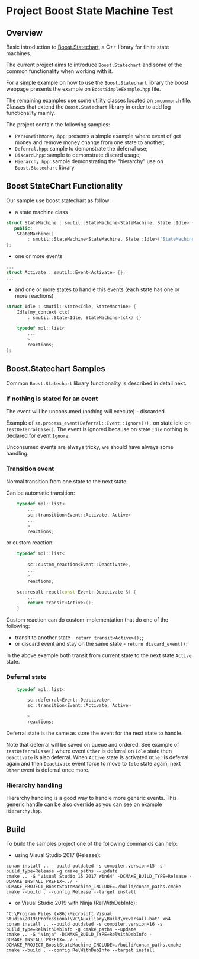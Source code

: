 # Project Boost State Machine Test

## Overview

Basic introduction to [Boost.Statechart](https://www.boost.org/doc/libs/1_72_0/libs/statechart/doc/index.html), a C++ library for finite state machines.

The current project aims to introduce `Boost.Statechart` and some of the common functionality when working with it.

For a simple example on how to use the `Boost.Statechart` library the boost webpage presents the example on `BoostSimpleExample.hpp` file.

The remaining examples use some utility classes located on `smcommon.h` file. Classes that extend the `Boost.Statechart` library in order to add log functionality mainly.

The project contain the following samples:

- `PersonWithMoney.hpp`: presents a simple example where event of get money and remove money change from one state to another;
- `Deferral.hpp`: sample to demonstrate the deferral use;
- `Discard.hpp`: sample to demonstrate discard usage;
- `Hierarchy.hpp`: sample demonstrating the "hierarchy" use on  `Boost.Statechart` library

## Boost StateChart Functionality

Our sample use boost statechart as follow:

- a state machine class

```cpp
struct StateMachine : smutil::StateMachine<StateMachine, State::Idle> {
   public:
    StateMachine()
        : smutil::StateMachine<StateMachine, State::Idle>("StateMachine") {}
};
```

- one or more events

```cpp
...
struct Activate : smutil::Event<Activate> {};
...
```

- and one or more states to handle this events (each state has one or more reactions)

```cpp
struct Idle : smutil::State<Idle, StateMachine> {
    Idle(my_context ctx)
        : smutil::State<Idle, StateMachine>(ctx) {}

    typedef mpl::list<
        ...
        >
        reactions;
};
```

## Boost.Statechart Samples

Common `Boost.Statechart` library functionality is described in detail next.

### If nothing is stated for an event

The event will be unconsumed (nothing will execute) - discarded.

Example of `sm.process_event(Deferral::Event::Ignore());` on state idle on `testDeferralCase()`. The event is ignored because on state `Idle` nothing is declared for event `Ignore`.

Unconsumed events are always tricky, we should have always some handling.

### Transition event

Normal transition from one state to the next state.

Can be automatic transition:

```cpp
    typedef mpl::list<
        ...
        sc::transition<Event::Activate, Active>
        ...
        >
        reactions;
```

or custom reaction:

```cpp
    typedef mpl::list<
        ...
        sc::custom_reaction<Event::Deactivate>,
        ...
        >
        reactions;

    sc::result react(const Event::Deactivate &) {
        ...
        return transit<Active>();
    }
```

Custom reaction can do custom implementation that do one of the following:

- transit to another state - `return transit<Active>();`;
- or discard event and stay on the same state - `return discard_event();`

In the above example both transit from current state to the next state  `Active` state.

### Deferral state

```cpp
    typedef mpl::list<

        sc::deferral<Event::Deactivate>,
        sc::transition<Event::Activate, Active>

        >
        reactions;
```

Deferral state is the same as store the event for the next state to handle.

Note that deferral will be saved on queue and ordered. See example of `testDeferralCase()` where event `Other` is deferral on `Idle` state then `Deactivate` is also deferral. When `Active` state is activated `Other` is deferral again and then `Deactivate` event force to move to `Idle` state again, next `Other` event is deferral once more.

### Hierarchy handling

Hierarchy handling is a good way to handle more generic events. This generic handle can be also override as you can see on example `Hierarchy.hpp`.

## Build

To build the samples project one of the following commands can help:

- using Visual Studio 2017 (Release):
   
```batch
conan install .. --build outdated -s compiler.version=15 -s build_type=Release -g cmake_paths --update
cmake .. -G "Visual Studio 15 2017 Win64" -DCMAKE_BUILD_TYPE=Release -DCMAKE_INSTALL_PREFIX=../ -DCMAKE_PROJECT_BoostStateMachine_INCLUDE=./build/conan_paths.cmake
cmake --build . --config Release --target install
```

- or Visual Studio 2019 with Ninja (RelWithDebInfo):

```batch
"C:\Program Files (x86)\Microsoft Visual Studio\2019\Professional\VC\Auxiliary\Build\vcvarsall.bat" x64
conan install .. --build outdated -s compiler.version=16 -s build_type=RelWithDebInfo -g cmake_paths --update
cmake .. -G "Ninja" -DCMAKE_BUILD_TYPE=RelWithDebInfo -DCMAKE_INSTALL_PREFIX=../ -DCMAKE_PROJECT_BoostStateMachine_INCLUDE=./build/conan_paths.cmake
cmake --build . --config RelWithDebInfo --target install
```

